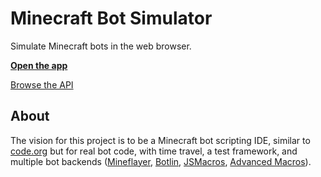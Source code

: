 # Minecraft Bot Simulator

Simulate Minecraft bots in the web browser.

**[Open the app](https://botsim.netlify.app/)**

[Browse the API](https://github.com/Gjum/MC-BotSim/tree/master/src/api)

## About

The vision for this project is to be a Minecraft bot scripting IDE,
similar to [code.org][code.org-example] but for real bot code,
with time travel, a test framework, and multiple bot backends
([Mineflayer][mineflayer], [Botlin][botlin], [JSMacros][jsmacros], [Advanced Macros][advancedmacros]).

[code.org-example]: https://studio.code.org/s/hero/stage/1/puzzle/12
[mineflayer]: https://mineflayer.prismarine.js.org/
[botlin]: https://github.com/Gjum/Botlin
[jsmacros]: https://jsmacros.wagyourtail.xyz/
[advancedmacros]: https://sites.google.com/site/advancedmacrosdocumentation/home
